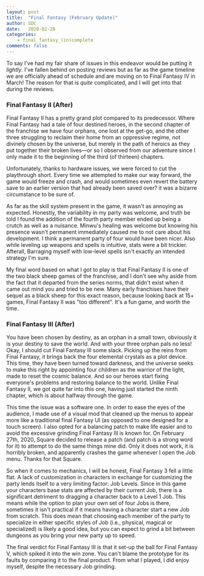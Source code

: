 ```yaml
---
layout: post
title:  "Final Fantasy (February Update)"
author: SDC
date:   2020-02-28
categories: 
    - final_fantasy_(in)complete
comments: false
---
```


To say I've had my fair share of issues in this endeavor would be putting it *lightly*. I've fallen behind on posting reviews but as far as the game timeline we are officially ahead of schedule and are moving on to Final Fantasy IV in March! The reason for that is *quite* complicated, and I will get into that during the reviews.

<!--more-->

### Final Fantasy II (After)

Final Fantasy II has a pretty grand plot compared to its predecessor. Where Final Fantasy had a tale of four destined heroes, in the second chapter of the franchise we have four orphans, one lost at the get-go, and the other three struggling to reclaim their home from an oppressive regime, not divinely chosen by the universe, but merely in the path of heroics as they put together their broken lives—or so I observed from our adventure since I only made it to the beginning of the third (of thirteen) chapters.

Unfortunately, thanks to hardware issues, we were forced to cut the playthrough short. Every time we attempted to make our way forward, the game would freeze and crash, and would sometimes even revert the battery save to an earlier version that had already been saved over? it was a bizarre circumstance to be sure of.

As far as the skill system present in the game, it wasn't as annoying as expected. Honestly, the variability in my party was welcome, and truth be told I found the addition of the fourth party member ended up being a crutch as well as a nuisance. Minwu's healing was welcome but knowing his presence wasn't permanent immediately caused me to not care about his development. I think a permanent party of four would have been nicer. Also while leveling up weapons and spells is intuitive, stats were a bit trickier. Afterall, Barraging myself with low-level spells isn't exactly an intended strategy I'm sure.

My final word based on what I got to play is that Final Fantasy II is one of the two black sheep games of the franchise, and I don't see why aside from the fact that it departed from the series norms, that didn't exist when it came out mind you and tried to be new. Many early franchises have their sequel as a black sheep for this exact reason, because looking back at 15+ games, Final Fantasy II was "too different". It's a fun game, and worth the time.

### Final Fantasy III (After)

You have been chosen by destiny, as an orphan in a small town, obviously it is your destiny to save the world. And with your three orphan pals no less! Okay, I should cut Final Fantasy III some slack. Picking up the reins from Final Fantasy, it brings back the four elemental crystals as a plot device. This time, they have been turned toward darkness, and the universe seeks to make this right by appointing four children as the warrior of the light, made to reset the cosmic balance. And so our heroes start fixing everyone's problems and restoring balance to the world. Unlike Final Fantasy II, we got quite far into this one, having just started the ninth chapter, which is about halfway through the game.

This time the issue was a software one. In order to ease the eyes of the audience, I made use of a visual mod that cleaned up the menus to appear more like a traditional final Fantasy UI (as opposed to one designed for a touch screen). I also opted for a balancing patch to make life easier and to avoid the excessive grinding Final Fantasy III is known for. On February 27th, 2020, Square decided to release a patch (and patch is a strong word for it) to attempt to do the same things mine did. Only it does not work, it is horribly broken, and apparently crashes the game whenever I open the Job menu. Thanks for that Square.

So when it comes to mechanics, I will be honest, Final Fantasy 3 fell a little flat. A lack of customization in characters in exchange for customizing the party lends itself to a very limiting factor: Job Levels. Since in this game your characters base stats are affected by their current Job, there is a significant detriment to dragging a character back to a Level 1 Job. This means while the option to plan your own set of four Jobs is there, sometimes it isn't practical if it means having a character start a new Job from scratch. This does mean that choosing each member of the party to specialize in either specific styles of Job (i.e., physical, magical or specialized) is likely a good idea, but you can expect to grind a bit between dungeons as you bring your new party up to speed.

The final verdict for Final Fantasy III is that it set-up the ball for Final Fantasy V, which spiked it into the win zone. You can't blame the prototype for its faults by comparing it to the final product. From what I played, I did enjoy myself, despite the necessary Job grinding.